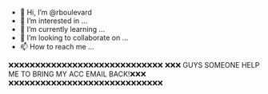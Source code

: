 - 👋 Hi, I’m @rboulevard
- 👀 I’m interested in ...
- 🌱 I’m currently learning ...
- 💞️ I’m looking to collaborate on ...
- 📫 How to reach me ...

❌❌❌❌❌❌❌❌❌❌❌❌❌❌❌❌❌❌❌❌❌❌❌❌❌❌❌❌❌
❌❌❌ GUYS SOMEONE HELP ME TO BRING MY ACC EMAIL BACK!❌❌❌
❌❌❌❌❌❌❌❌❌❌❌❌❌❌❌❌❌❌❌❌❌❌❌❌❌❌❌❌❌

<!---
rboulevard/rboulevard is a ✨ special ✨ repository because its `README.md` (this file) appears on your GitHub profile.
You can click the Preview link to take a look at your changes.
--->
